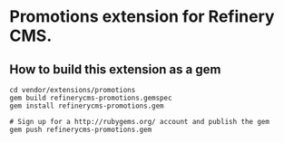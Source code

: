 # Promotions extension for Refinery CMS.

## How to build this extension as a gem

    cd vendor/extensions/promotions
    gem build refinerycms-promotions.gemspec
    gem install refinerycms-promotions.gem

    # Sign up for a http://rubygems.org/ account and publish the gem
    gem push refinerycms-promotions.gem